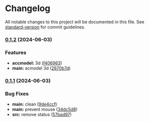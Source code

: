 # Changelog

All notable changes to this project will be documented in this file. See [standard-version](https://github.com/conventional-changelog/standard-version) for commit guidelines.

### [0.1.2](https://github.com/snomiao/capslockx.js/compare/v0.1.1...v0.1.2) (2024-06-03)


### Features

* **accmodel:** 3d ([f406963](https://github.com/snomiao/capslockx.js/commit/f4069634ed0924cd0beb256fd516af7ce3f7fdd2))
* **main:** acmodel 3d ([2870b7d](https://github.com/snomiao/capslockx.js/commit/2870b7d518c1e7a911ac6964320292e1279ff9ab))

### [0.1.1](https://github.com/snomiao/capslockx.js/compare/v0.0.4...v0.1.1) (2024-06-03)

### Bug Fixes

- **main:** clean ([9de4ccf](https://github.com/snomiao/capslockx.js/commit/9de4ccfdf9b946bcf9a276b6a5a5d62cd6ba5781))
- **main:** prevent mouse ([34dc5d8](https://github.com/snomiao/capslockx.js/commit/34dc5d8cf4661741d670295be35a0d099cc0915c))
- **src:** remove status ([57bad97](https://github.com/snomiao/capslockx.js/commit/57bad979f79754ba1e065b9f3d6d513c13391f2a))
